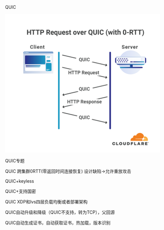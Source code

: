 QUIC

![img](request-over-quic-0-RTT.png)

QUIC专题

QUIC  跨集群0RTT(零返回时间连接恢复)    设计缺陷->允许重放攻击

QUIC+keyless

QUIC+支持国密

QUIC XDP和lvs四层负载均衡或者部署架构

QUIC自动升级和降级（QUIC不支持，转为TCP），父回源

QUIC自动生成证书，自动获取证书，热加载，版本识别

